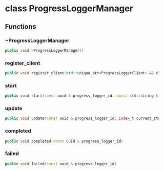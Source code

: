 # class ProgressLoggerManager


## Functions

### ~ProgressLoggerManager

```cpp
public void ~ProgressLoggerManager()
```


### register_client

```cpp
public void register_client(std::unique_ptr<ProgressLoggerClient> && client)
```


### start

```cpp
public void start(const uuid & progress_logger_id, const std::string & message, index_t nb_steps)
```


### update

```cpp
public void update(const uuid & progress_logger_id, index_t current_step, index_t nb_steps)
```


### completed

```cpp
public void completed(const uuid & progress_logger_id)
```


### failed

```cpp
public void failed(const uuid & progress_logger_id)
```




